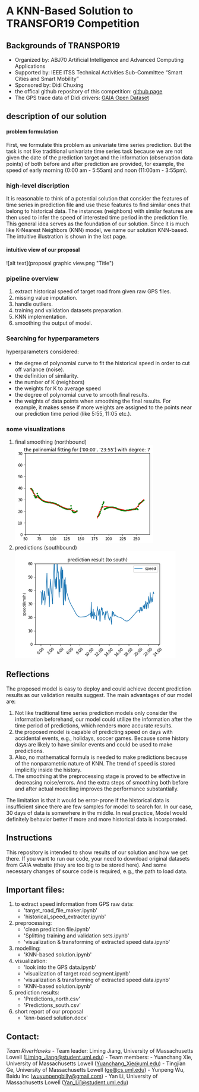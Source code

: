 # A KNN-Based Solution to TRANSFOR19 Competition

## Backgrounds of TRANSPOR19
- Organized by: ABJ70 Artificial Intelligence and Advanced Computing Applications
- Supported by: IEEE ITSS Technical Activities Sub-Committee “Smart Cities and Smart Mobility”
- Sponsored by: Didi Chuxing
- the offical github repository of this competition: 
	[github page](https://github.com/TRANSFORABJ70/TRANSFOR19)
- The GPS trace data of Didi drivers:
	[GAIA Open Dataset](https://outreach.didichuxing.com/research/opendata/en/)

## description of our solution
#### problem formulation
First, we formulate this problem as univariate time series prediction. But the task is not like traditional 
univariate time series task because we are not given the date of the prediction target and the information 
(observation data points) of both before and after prediction are provided, for example, the speed of early 
morning (0:00 am - 5:55am) and noon (11:00am - 3:55pm). 
### high-level discription
It is reasonable to think of a potential solution that consider the features of time series in prediction file and use these features to find similar ones that belong to historical data. The instances (neighbors) with similar features are then used to infer the speed of interested time period in the prediction file. This general idea serves as the foundation of our solution. Since it is much like K-Nearest Neighbors (KNN) model, we name our solution KNN-based. The intuitive illustration is shown in the last page.
#### intuitive view of our proposal
![alt text](proposal graphic view.png "Title")
### pipeline overview
1. extract historical speed of target road from given raw GPS files.
2. missing value imputation.
3. handle outliers.
4. training and validation datasets preparation.
5. KNN implementation.
6. smoothing the output of model.
### Searching for hyperparameters
hyperparameters considered:
- the degree of polynomial curve to fit the historical speed in order to cut off variance (noise).
- the definition of similarity. 
- the number of K (neighbors)
- the weights for K to average speed
- the degree of polynomial curve to smooth final results.
- the weights of data points when smoothing the final results. For example, it makes sense if more weights are assigned to the points near our prediction time period (like 5:55, 11:05 etc.).
### some visualizations
1. final smoothing (northbound)
![alt text](smoothing_north.png "Title")
2. predictions (southbound)
![alt text](prediction_south.png "Title")

## Reflections
The proposed model is easy to deploy and could achieve decent prediction results as our validation results suggest. The main advantages of our model are:

1. Not like traditional time series prediction models only consider the information beforehand, our model could utilize the information after the time period of predictions, which renders more accurate results. 
2. the proposed model is capable of predicting speed on days with accidental events, e.g., holidays, soccer games. Because some history days are likely to have similar events and could be used to make predictions.
3. Also, no mathematical formula is needed to make predictions because of the nonparametric nature of KNN. The trend of speed is stored implicitly inside the history. 
4. The smoothing at the preprocessing stage is proved to be effective in decreasing noise/errors. And the extra steps of smoothing both before and after actual modelling improves the performance substantially.

The limitation is that it would be error-prone if the historical data is insufficient since there are few samples for model to search for. In our case, 30 days of data is somewhere in the middle. In real practice, Model would definitely behavior better if more and more historical data is incorporated.

## Instructions
This repository is intended to show results of our solution and how we get there. If you want to run our
code, your need to download original datasets from GAIA website (they are too big to be stored here). And 
some necessary changes of source code is required, e.g., the path to load data.

## Important files:
1. to extract speed information from GPS raw data:
	- 'target_road_file_maker.ipynb'
	- 'historical_speed_extracter.ipynb'
2. preprocessing:
	- 'clean prediction file.ipynb'
	- 'Splitting training and validation sets.ipynb'
	- 'visualization & transforming of extracted speed data.ipynb'
3. modelling:
	- 'KNN-based solution.ipynb'
4. visualization:
	- 'look into the GPS data.ipynb' 
	- 'visualization of target road segment.ipynb'
	- 'visualization & transforming of extracted speed data.ipynb'
	- 'KNN-based solution.ipynb' 
5. prediction results:
	- 'Predictions_north.csv'
	- 'Predictions_south.csv'
6. short report of our proposal
	- 'knn-based solution.docx'

## Contact:
_Team RiverHawks_ 
	- Team leader: 
		Liming Jiang, University of Massachusetts Lowell (Liming_Jiang@student.uml.edu)
	- Team members: 
		- Yuanchang Xie, University of Massachusetts Lowell (Yuanchang_Xie@uml.edu)
		- Tingjian Ge, University of Massachusetts Lowell  (ge@cs.uml.edu)
		- Yunpeng Wu, Baidu Inc (wuyunpengbilly@gmail.com)
		- Yan Li, University of Massachusetts Lowell  (Yan_Li1@student.uml.edu)

